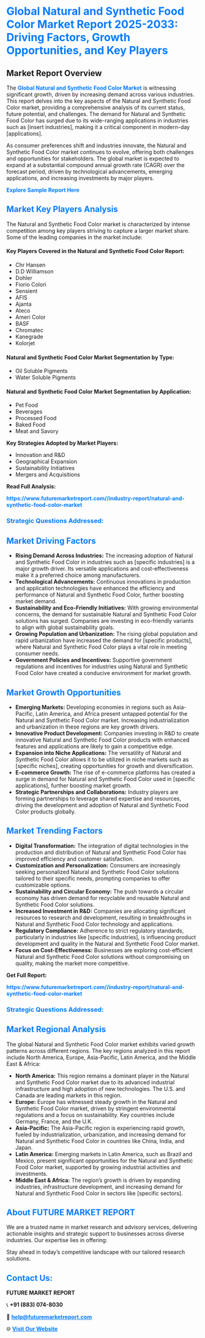 <h1 style="color: #007BFF;">Global Natural and Synthetic Food Color Market Report 2025-2033: Driving Factors, Growth Opportunities, and Key Players</h1>

<section id="overview">
<h2>Market Report Overview</h2>
<p>The <a href="https://www.futuremarketreport.com//industry-report/natural-and-synthetic-food-color-market" style="color: #007BFF; text-decoration: none;"><strong>Global Natural and Synthetic Food Color Market</strong></a> is witnessing significant growth, driven by increasing demand across various industries. This report delves into the key aspects of the Natural and Synthetic Food Color market, providing a comprehensive analysis of its current status, future potential, and challenges. The demand for Natural and Synthetic Food Color has surged due to its wide-ranging applications in industries such as [insert industries], making it a critical component in modern-day [applications].</p>
<p>As consumer preferences shift and industries innovate, the Natural and Synthetic Food Color market continues to evolve, offering both challenges and opportunities for stakeholders. The global market is expected to expand at a substantial compound annual growth rate (CAGR) over the forecast period, driven by technological advancements, emerging applications, and increasing investments by major players.</p>
</section>

<section id="overview">
<p><a href="https://www.futuremarketreport.com//request-sample/reportId=46476" style="color: #007BFF; text-decoration: none;"><strong>Explore Sample Report Here</strong></a></p>
</section>

<section id="key-players">
<h2 style="color: #007BFF;">Market Key Players Analysis</h2>
<p>The Natural and Synthetic Food Color market is characterized by intense competition among key players striving to capture a larger market share. Some of the leading companies in the market include:</p>
<h4>Key Players Covered in the Natural and Synthetic Food Color Report:</h4>
<ul><li>Chr Hansen</li><li>D.D Williamson</li><li>Dohler</li><li>Fiorio Colori</li><li>Sensient</li><li>AFIS</li><li>Ajanta</li><li>Ateco</li><li>Ameri Color</li><li>BASF</li><li>Chromatec</li><li>Kanegrade</li><li>Kolorjet</li></ul>
<h4>Natural and Synthetic Food Color Market Segmentation by Type:</h4>
<ul><li>Oil Soluble Pigments</li><li>Water Soluble Pigments</li></ul>

<h4>Natural and Synthetic Food Color Market Segmentation by Application:</h4>
<ul><li>Pet Food</li><li>Beverages</li><li>Processed Food</li><li>Baked Food</li><li>Meat and Savory</li></ul>
<p><strong>Key Strategies Adopted by Market Players:</strong></p>
<ul>
<li>Innovation and R&D</li>
<li>Geographical Expansion</li>
<li>Sustainability Initiatives</li>
<li>Mergers and Acquisitions</li>
</ul>
</section>

<section>
<p><strong>Read Full Analysis: </strong></p><a href="https://www.futuremarketreport.com//industry-report/natural-and-synthetic-food-color-market" style="color: #007BFF; text-decoration: none;"><strong>https://www.futuremarketreport.com//industry-report/natural-and-synthetic-food-color-market</strong></a>
<h3 style="color: #007BFF;">Strategic Questions Addressed:</h3>
</section>

<section id="driving-factors">
<h2 style="color: #007BFF;">Market Driving Factors</h2>
<ul>
<li><strong>Rising Demand Across Industries:</strong> The increasing adoption of Natural and Synthetic Food Color in industries such as [specific industries] is a major growth driver. Its versatile applications and cost-effectiveness make it a preferred choice among manufacturers.</li>
<li><strong>Technological Advancements:</strong> Continuous innovations in production and application technologies have enhanced the efficiency and performance of Natural and Synthetic Food Color, further boosting market demand.</li>
<li><strong>Sustainability and Eco-Friendly Initiatives:</strong> With growing environmental concerns, the demand for sustainable Natural and Synthetic Food Color solutions has surged. Companies are investing in eco-friendly variants to align with global sustainability goals.</li>
<li><strong>Growing Population and Urbanization:</strong> The rising global population and rapid urbanization have increased the demand for [specific products], where Natural and Synthetic Food Color plays a vital role in meeting consumer needs.</li>
<li><strong>Government Policies and Incentives:</strong> Supportive government regulations and incentives for industries using Natural and Synthetic Food Color have created a conducive environment for market growth.</li>
</ul>
</section>

<section id="growth-opportunities">
<h2 style="color: #007BFF;">Market Growth Opportunities</h2>
<ul>
<li><strong>Emerging Markets:</strong> Developing economies in regions such as Asia-Pacific, Latin America, and Africa present untapped potential for the Natural and Synthetic Food Color market. Increasing industrialization and urbanization in these regions are key growth drivers.</li>
<li><strong>Innovative Product Development:</strong> Companies investing in R&D to create innovative Natural and Synthetic Food Color products with enhanced features and applications are likely to gain a competitive edge.</li>
<li><strong>Expansion into Niche Applications:</strong> The versatility of Natural and Synthetic Food Color allows it to be utilized in niche markets such as [specific niches], creating opportunities for growth and diversification.</li>
<li><strong>E-commerce Growth:</strong> The rise of e-commerce platforms has created a surge in demand for Natural and Synthetic Food Color used in [specific applications], further boosting market growth.</li>
<li><strong>Strategic Partnerships and Collaborations:</strong> Industry players are forming partnerships to leverage shared expertise and resources, driving the development and adoption of Natural and Synthetic Food Color products globally.</li>
</ul>
</section>

<section id="trending-factors">
<h2 style="color: #007BFF;">Market Trending Factors</h2>
<ul>
<li><strong>Digital Transformation:</strong> The integration of digital technologies in the production and distribution of Natural and Synthetic Food Color has improved efficiency and customer satisfaction.</li>
<li><strong>Customization and Personalization:</strong> Consumers are increasingly seeking personalized Natural and Synthetic Food Color solutions tailored to their specific needs, prompting companies to offer customizable options.</li>
<li><strong>Sustainability and Circular Economy:</strong> The push towards a circular economy has driven demand for recyclable and reusable Natural and Synthetic Food Color solutions.</li>
<li><strong>Increased Investment in R&D:</strong> Companies are allocating significant resources to research and development, resulting in breakthroughs in Natural and Synthetic Food Color technology and applications.</li>
<li><strong>Regulatory Compliance:</strong> Adherence to strict regulatory standards, particularly in industries like [specific industries], is influencing product development and quality in the Natural and Synthetic Food Color market.</li>
<li><strong>Focus on Cost-Effectiveness:</strong> Businesses are exploring cost-efficient Natural and Synthetic Food Color solutions without compromising on quality, making the market more competitive.</li>
</ul>
</section>

<section>
<p><strong>Get Full Report: </strong></p><a href="https://www.futuremarketreport.com//industry-report/natural-and-synthetic-food-color-market" style="color: #007BFF; text-decoration: none;"><strong>https://www.futuremarketreport.com//industry-report/natural-and-synthetic-food-color-market</strong></a>
<h3 style="color: #007BFF;">Strategic Questions Addressed:</h3>
</section>


<section id="regional-analysis">
<h2 style="color: #007BFF;">Market Regional Analysis</h2>
<p>The global Natural and Synthetic Food Color market exhibits varied growth patterns across different regions. The key regions analyzed in this report include North America, Europe, Asia-Pacific, Latin America, and the Middle East & Africa:</p>
<ul>
<li><strong>North America:</strong> This region remains a dominant player in the Natural and Synthetic Food Color market due to its advanced industrial infrastructure and high adoption of new technologies. The U.S. and Canada are leading markets in this region.</li>
<li><strong>Europe:</strong> Europe has witnessed steady growth in the Natural and Synthetic Food Color market, driven by stringent environmental regulations and a focus on sustainability. Key countries include Germany, France, and the U.K.</li>
<li><strong>Asia-Pacific:</strong> The Asia-Pacific region is experiencing rapid growth, fueled by industrialization, urbanization, and increasing demand for Natural and Synthetic Food Color in countries like China, India, and Japan.</li>
<li><strong>Latin America:</strong> Emerging markets in Latin America, such as Brazil and Mexico, present significant opportunities for the Natural and Synthetic Food Color market, supported by growing industrial activities and investments.</li>
<li><strong>Middle East & Africa:</strong> The region’s growth is driven by expanding industries, infrastructure development, and increasing demand for Natural and Synthetic Food Color in sectors like [specific sectors].</li>
</ul>
</section>

<footer>
<h2 style="color: #007BFF;">About FUTURE MARKET REPORT</h2>
<p>We are a trusted name in market research and advisory services, delivering actionable insights and strategic support to businesses across diverse industries. Our expertise lies in offering:</p>

<p>Stay ahead in today’s competitive landscape with our tailored research solutions.</p>

<h2 style="color: #007BFF;">Contact Us:</h2>
<p><strong>FUTURE MARKET REPORT</strong></p>
<p>📞 <strong>+91 (883) 074-8030</strong></p>
<p>📧 <strong><a href="mailto:help@futuremarketreport.com" style="color: #007BFF;">help@futuremarketreport.com</a></strong></p>
<p>🌐 <strong><a href="https://www.futuremarketreport.com/" style="color: #007BFF;">Visit Our Website</a></strong></p>
</footer>